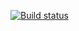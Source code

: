 [![Build status](https://ci.appveyor.com/api/projects/status/s2gqkwf2e7sou2e5?svg=true)](https://ci.appveyor.com/project/GostevaA/postmanecho-bnaev)
